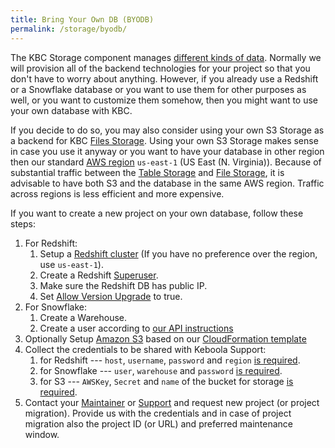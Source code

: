 ```yaml
---
title: Bring Your Own DB (BYODB)
permalink: /storage/byodb/
---
```


The KBC Storage component manages [different kinds of data](/storage/#storage-data). 
Normally we will provision all of the backend technologies for your project so that you don't have to 
worry about anything. However, if you already use a Redshift or a Snowflake database or you want to 
use them for other purposes as well, or you want to customize them somehow, then you might want to 
use your own database with KBC. 

If you decide to do so, you may also consider using your own S3 Storage as a backend for KBC 
[Files Storage](/storage/file-uploads/). 
Using your own S3 Storage makes sense in case you use it anyway or you want to have your database in
other region then our standard [AWS region](http://docs.aws.amazon.com/general/latest/gr/rande.html) 
`us-east-1` (US East (N. Virginia)). Because of substantial traffic 
between the [Table Storage](/storage/tables/) and 
[File Storage](/storage/file-uploads/), it is advisable to have both S3 and the database in the same AWS region. Traffic across regions is less efficient and more expensive. 

If you want to create a new project on your own database, follow these steps:

1. For Redshift:
    1. Setup a [Redshift cluster](http://docs.aws.amazon.com/redshift/latest/mgmt/working-with-clusters.html) (If you have no preference over the region, use `us-east-1`).
    2. Create a Redshift [Superuser](http://docs.aws.amazon.com/redshift/latest/dg/r_superusers.html).
    3. Make sure the Redshift DB has public IP.
    4. Set [Allow Version Upgrade](http://docs.aws.amazon.com/redshift/latest/mgmt/working-with-clusters.html#working-with-clusters-overview) to true.
2. For Snowflake:
    1. Create a Warehouse.
    2. Create a user according to [our API instructions](http://docs.keboolamanagementapi.apiary.io/#reference/super-storage-backends-management/storage-backend-collection/create-new-backend)
3. Optionally Setup [Amazon S3](https://aws.amazon.com/s3/) based on our [CloudFormation template](https://github.com/keboola/connection/blob/master/provisioning/services-region-file-storage.json)
4. Collect the credentials to be shared with Keboola Support:
    1. for Redshift --- `host`, `username`, `password` and `region` [is required](http://docs.keboolamanagementapi.apiary.io/#reference/super-storage-backends-management/storage-backend-collection/create-new-backend).
    2. for Snowflake --- `user`, `warehouse` and `password` [is required](http://docs.keboolamanagementapi.apiary.io/#reference/super-storage-backends-management/storage-backend-collection/create-new-backend).
    3. for S3 --- `AWSKey`, `Secret` and `name` of the bucket for storage [is required](http://docs.keboolamanagementapi.apiary.io/#reference/super-file-storage-management/file-storage-collection/create-new-storage).
5. Contact your [Maintainer](/management/support/) or [Support](mailto:support@keboola.com) and request new project (or project migration). Provide us with the credentials and in case of project migration also the project ID (or URL) and preferred maintenance window.
